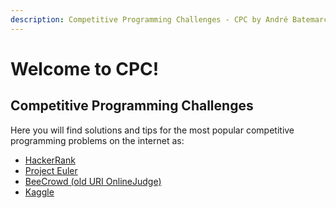 ```yaml
---
description: Competitive Programming Challenges - CPC by André Batemarchi
---
```


# Welcome to CPC!

## Competitive Programming Challenges

Here you will find solutions and tips for the most popular competitive programming problems on the internet as:

* [HackerRank](https://www.hackerrank.com)
* [Project Euler](https://projecteuler.net)
* [BeeCrowd (old URI OnlineJudge)](https://www.beecrowd.com.br/judge/en/categories)
* [Kaggle](https://www.kaggle.com)

